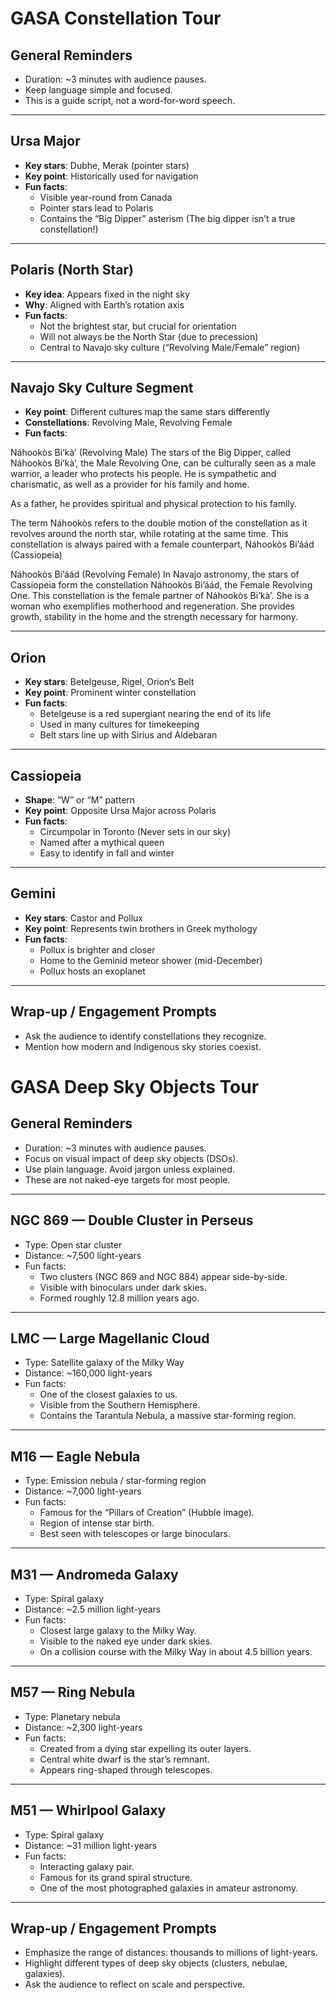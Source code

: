 # GASA Constellation Tour 

## General Reminders
- Duration: ~3 minutes with audience pauses.  
- Keep language simple and focused.  
- This is a guide script, not a word-for-word speech.  

---

## Ursa Major
- **Key stars**: Dubhe, Merak (pointer stars)  
- **Key point**: Historically used for navigation  
- **Fun facts**:  
  - Visible year-round from Canada  
  - Pointer stars lead to Polaris  
  - Contains the “Big Dipper” asterism  (The big dipper isn’t a true constellation!)

---

## Polaris (North Star)
- **Key idea**: Appears fixed in the night sky  
- **Why**: Aligned with Earth’s rotation axis  
- **Fun facts**:  
  - Not the brightest star, but crucial for orientation  
  - Will not always be the North Star (due to precession)  
  - Central to Navajo sky culture (“Revolving Male/Female” region)  

---

## Navajo Sky Culture Segment
- **Key point**: Different cultures map the same stars differently  
- **Constellations**: Revolving Male, Revolving Female  
- **Fun facts**:  

Náhookòs Bi’kà’ (Revolving Male)
The stars of the Big Dipper, called Náhookòs Bi’kà’, the Male Revolving One, can be culturally seen as a male warrior, a leader who protects his people. He is sympathetic and charismatic, as well as a provider for his family and home.

As a father, he provides spiritual and physical protection to his family.

The term Náhookòs refers to the double motion of the constellation as it revolves around the north star, while rotating at the same time. This constellation is always paired with a female counterpart, Náhookòs Bi’áád (Cassiopeia)

Náhookòs Bi’áád (Revolving Female)
In Navajo astronomy, the stars of Cassiopeia form the constellation Náhookòs Bi’áád, the Female Revolving One. This constellation is the female partner of Náhookòs Bi’kà’. She is a woman who exemplifies motherhood and regeneration. She provides growth, stability in the home and the strength necessary for harmony.



---

## Orion
- **Key stars**: Betelgeuse, Rigel, Orion’s Belt  
- **Key point**: Prominent winter constellation  
- **Fun facts**:  
  - Betelgeuse is a red supergiant nearing the end of its life  
  - Used in many cultures for timekeeping  
  - Belt stars line up with Sirius and Aldebaran  

---

## Cassiopeia
- **Shape**: “W” or “M” pattern  
- **Key point**: Opposite Ursa Major across Polaris  
- **Fun facts**:  
  - Circumpolar in Toronto (Never sets in our sky)
  - Named after a mythical queen  
  - Easy to identify in fall and winter  

---

## Gemini
- **Key stars**: Castor and Pollux  
- **Key point**: Represents twin brothers in Greek mythology  
- **Fun facts**:  
  - Pollux is brighter and closer  
  - Home to the Geminid meteor shower (mid-December)  
  - Pollux hosts an exoplanet  

---

## Wrap-up / Engagement Prompts
- Ask the audience to identify constellations they recognize.  
- Mention how modern and Indigenous sky stories coexist.  



# GASA Deep Sky Objects Tour 
## General Reminders
- Duration: ~3 minutes with audience pauses.  
- Focus on visual impact of deep sky objects (DSOs).  
- Use plain language. Avoid jargon unless explained.  
- These are not naked-eye targets for most people.

---

## NGC 869 — Double Cluster in Perseus
- Type: Open star cluster  
- Distance: ~7,500 light-years  
- Fun facts:  
  - Two clusters (NGC 869 and NGC 884) appear side-by-side.  
  - Visible with binoculars under dark skies.  
  - Formed roughly 12.8 million years ago.  

---

## LMC — Large Magellanic Cloud
- Type: Satellite galaxy of the Milky Way  
- Distance: ~160,000 light-years  
- Fun facts:  
  - One of the closest galaxies to us.  
  - Visible from the Southern Hemisphere.  
  - Contains the Tarantula Nebula, a massive star-forming region.  

---

## M16 — Eagle Nebula
- Type: Emission nebula / star-forming region  
- Distance: ~7,000 light-years  
- Fun facts:  
  - Famous for the “Pillars of Creation” (Hubble image).  
  - Region of intense star birth.  
  - Best seen with telescopes or large binoculars.  

---

## M31 — Andromeda Galaxy
- Type: Spiral galaxy  
- Distance: ~2.5 million light-years  
- Fun facts:  
  - Closest large galaxy to the Milky Way.  
  - Visible to the naked eye under dark skies.  
  - On a collision course with the Milky Way in about 4.5 billion years.  

---

## M57 — Ring Nebula
- Type: Planetary nebula  
- Distance: ~2,300 light-years  
- Fun facts:  
  - Created from a dying star expelling its outer layers.  
  - Central white dwarf is the star’s remnant.  
  - Appears ring-shaped through telescopes.  

---

## M51 — Whirlpool Galaxy
- Type: Spiral galaxy  
- Distance: ~31 million light-years  
- Fun facts:  
  - Interacting galaxy pair.  
  - Famous for its grand spiral structure.  
  - One of the most photographed galaxies in amateur astronomy.  

---

## Wrap-up / Engagement Prompts
- Emphasize the range of distances: thousands to millions of light-years.  
- Highlight different types of deep sky objects (clusters, nebulae, galaxies).  
- Ask the audience to reflect on scale and perspective.  


